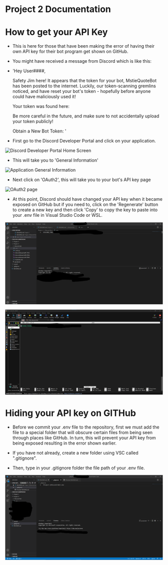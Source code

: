 # Project 2 Documentation

# How to get your API Key

- This is here for those that have been making the error of having their own API key for their bot program get shown on GitHub.

- You might have received a message from Discord which is like this:

- 'Hey User####,

    Safety Jim here! It appears that the token for your bot, MstieQuoteBot has been posted to the internet. Luckily, our token-scanning gremlins noticed, and have reset your bot's token - hopefully before anyone could have maliciously used it!

    Your token was found here: 

    Be more careful in the future, and make sure to not accidentally upload your token publicly!

    Obtain a New Bot Token: '


- First go to the Discord Developer Portal and click on your application.

![Discord Developer Portal Home Screen](discorddevportal#1.PNG)

- This will take you to 'General Information'

![Application General Information](discorddevportal#2.PNG)

- Next click on 'OAuth2', this will take you to your bot's API key page

![OAuth2 page](discorddevportal#3.PNG)

- At this point, Discord should have changed your API key when it became exposed on GitHub but if you need to, click on the 'Regenerate' button to create a new key and then click 'Copy' to copy the key to paste into your .env file in Visual Studio Code or WSL.

![.env file in Visual Studio Code](envfile.PNG)

![.env file in WSL Ubuntu](envfileWSL.PNG)

# Hiding your API key on GITHub

- Before we commit your .env file to the repository, first we must add the file to a special folder that will obscure certain files from being seen through places like GitHub. In turn, this will prevent your API key from being exposed resulting in the error shown earlier.

- If you have not already, create a new folder using VSC called ".gitignore".

- Then, type in your .gitignore folder the file path of your .env file.

![gitignore shown on Visual Studio Code](gitignore.PNG)